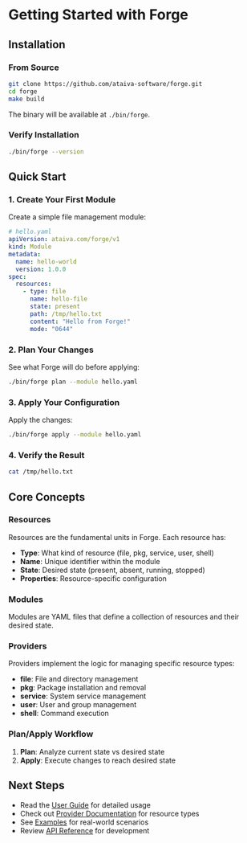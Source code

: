 # Getting Started with Forge

## Installation

### From Source

```bash
git clone https://github.com/ataiva-software/forge.git
cd forge
make build
```

The binary will be available at `./bin/forge`.

### Verify Installation

```bash
./bin/forge --version
```

## Quick Start

### 1. Create Your First Module

Create a simple file management module:

```yaml
# hello.yaml
apiVersion: ataiva.com/forge/v1
kind: Module
metadata:
  name: hello-world
  version: 1.0.0
spec:
  resources:
    - type: file
      name: hello-file
      state: present
      path: /tmp/hello.txt
      content: "Hello from Forge!"
      mode: "0644"
```

### 2. Plan Your Changes

See what Forge will do before applying:

```bash
./bin/forge plan --module hello.yaml
```

### 3. Apply Your Configuration

Apply the changes:

```bash
./bin/forge apply --module hello.yaml
```

### 4. Verify the Result

```bash
cat /tmp/hello.txt
```

## Core Concepts

### Resources

Resources are the fundamental units in Forge. Each resource has:
- **Type**: What kind of resource (file, pkg, service, user, shell)
- **Name**: Unique identifier within the module
- **State**: Desired state (present, absent, running, stopped)
- **Properties**: Resource-specific configuration

### Modules

Modules are YAML files that define a collection of resources and their desired state.

### Providers

Providers implement the logic for managing specific resource types:
- **file**: File and directory management
- **pkg**: Package installation and removal
- **service**: System service management
- **user**: User and group management
- **shell**: Command execution

### Plan/Apply Workflow

1. **Plan**: Analyze current state vs desired state
2. **Apply**: Execute changes to reach desired state

## Next Steps

- Read the [User Guide](user-guide.md) for detailed usage
- Check out [Provider Documentation](providers.md) for resource types
- See [Examples](../examples/) for real-world scenarios
- Review [API Reference](api-reference.md) for development
